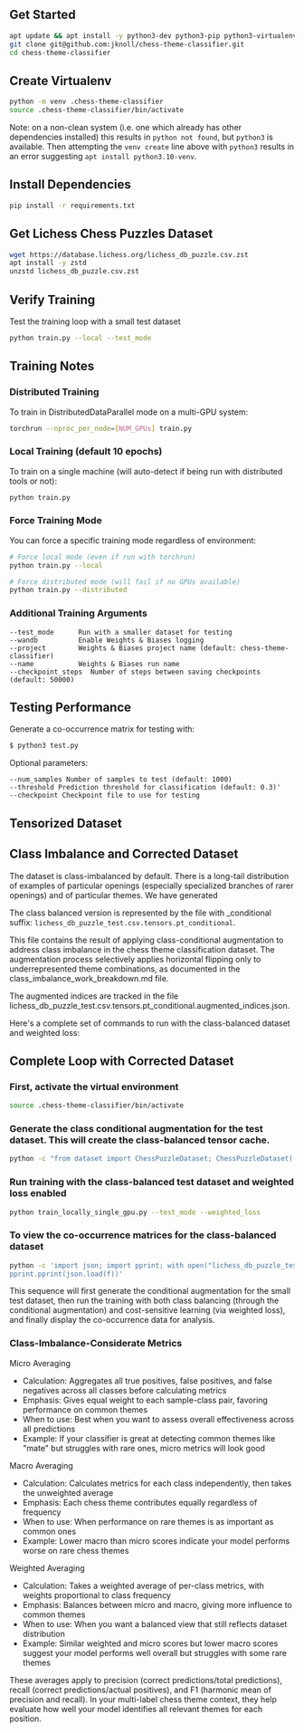 ## Get Started
```bash
apt update && apt install -y python3-dev python3-pip python3-virtualenv git nano
git clone git@github.com:jknoll/chess-theme-classifier.git
cd chess-theme-classifier
```

## Create Virtualenv
```bash
python -m venv .chess-theme-classifier
source .chess-theme-classifier/bin/activate
```

Note: on a non-clean system (i.e. one which already has other dependencies installed) this results in `python not found`, but `python3` is available. Then attempting the `venv create` line above with `python3` results in an error suggesting `apt install python3.10-venv`.

## Install Dependencies
```bash
pip install -r requirements.txt
```

## Get Lichess Chess Puzzles Dataset
```bash
wget https://database.lichess.org/lichess_db_puzzle.csv.zst
apt install -y zstd
unzstd lichess_db_puzzle.csv.zst
```

## Verify Training
Test the training loop with a small test dataset
```bash
python train.py --local --test_mode
```

## Training Notes
### Distributed Training
To train in DistributedDataParallel mode on a multi-GPU system:

```bash 
torchrun --nproc_per_node=[NUM_GPUs] train.py
```

### Local Training (default 10 epochs)
To train on a single machine (will auto-detect if being run with distributed tools or not):
```bash 
python train.py
```

### Force Training Mode
You can force a specific training mode regardless of environment:
```bash
# Force local mode (even if run with torchrun)
python train.py --local

# Force distributed mode (will fail if no GPUs available)
python train.py --distributed
```

### Additional Training Arguments
```
--test_mode      Run with a smaller dataset for testing
--wandb          Enable Weights & Biases logging
--project        Weights & Biases project name (default: chess-theme-classifier)
--name           Weights & Biases run name
--checkpoint_steps  Number of steps between saving checkpoints (default: 50000)
```


## Testing Performance
Generate a co-occurrence matrix for testing with:
```bash
$ python3 test.py
```

Optional parameters:
```
--num_samples Number of samples to test (default: 1000)
--threshold Prediction threshold for classification (default: 0.3)'
--checkpoint Checkpoint file to use for testing
```

## Tensorized Dataset


## Class Imbalance and Corrected Dataset
The dataset is class-imbalanced by default. There is a long-tail distribution of examples of particular openings (especially specialized branches of rarer openings) and of particular themes. We have generated 

The class balanced version is represented by the file with _conditional suffix: `lichess_db_puzzle_test.csv.tensors.pt_conditional`.

  This file contains the result of applying class-conditional augmentation to address class imbalance in the chess theme classification dataset. The augmentation process selectively applies
   horizontal flipping only to underrepresented theme combinations, as documented in the class_imbalance_work_breakdown.md file.

  The augmented indices are tracked in the file lichess_db_puzzle_test.csv.tensors.pt_conditional.augmented_indices.json.

  Here's a complete set of commands to run with the class-balanced dataset and weighted loss:

## Complete Loop with Corrected Dataset

### First, activate the virtual environment
```bash
source .chess-theme-classifier/bin/activate
```
### Generate the class conditional augmentation for the test dataset. This will create the class-balanced tensor cache.
```bash
python -c "from dataset import ChessPuzzleDataset; ChessPuzzleDataset('lichess_db_puzzle_test.csv', class_conditional_augmentation=True)"
```

### Run training with the class-balanced test dataset and weighted loss enabled
```bash
python train_locally_single_gpu.py --test_mode --weighted_loss
```

### To view the co-occurrence matrices for the class-balanced dataset
```bash
python -c 'import json; import pprint; with open("lichess_db_puzzle_test.csv.cooccurrence.json", "r") as f: 
pprint.pprint(json.load(f))'
```

This sequence will first generate the conditional augmentation for the small test dataset, then run the training with both class balancing (through the
conditional augmentation) and cost-sensitive learning (via weighted loss), and finally display the co-occurrence data for analysis.

### Class-Imbalance-Considerate Metrics

 Micro Averaging

  - Calculation: Aggregates all true positives, false positives, and false negatives across all classes before calculating metrics
  - Emphasis: Gives equal weight to each sample-class pair, favoring performance on common themes
  - When to use: Best when you want to assess overall effectiveness across all predictions
  - Example: If your classifier is great at detecting common themes like "mate" but struggles with rare ones, micro metrics will look good

  Macro Averaging

  - Calculation: Calculates metrics for each class independently, then takes the unweighted average
  - Emphasis: Each chess theme contributes equally regardless of frequency
  - When to use: When performance on rare themes is as important as common ones
  - Example: Lower macro than micro scores indicate your model performs worse on rare chess themes

  Weighted Averaging

  - Calculation: Takes a weighted average of per-class metrics, with weights proportional to class frequency
  - Emphasis: Balances between micro and macro, giving more influence to common themes
  - When to use: When you want a balanced view that still reflects dataset distribution
  - Example: Similar weighted and micro scores but lower macro scores suggest your model performs well overall but struggles with some rare themes

  These averages apply to precision (correct predictions/total predictions), recall (correct predictions/actual positives), and F1 (harmonic mean
  of precision and recall). In your multi-label chess theme context, they help evaluate how well your model identifies all relevant themes for each
   position.